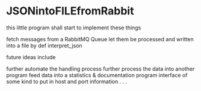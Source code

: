 # JSONintoFILEfromRabbit

this little program shall start to implement these things

fetch messages from a RabbitMQ Queue
let them be processed and written into a file by def interpret_json

future ideas include 

further automate the handling process
further process the data into another program
feed data into a statistics & documentation program
interface of some kind to put in host and port information
. . .

